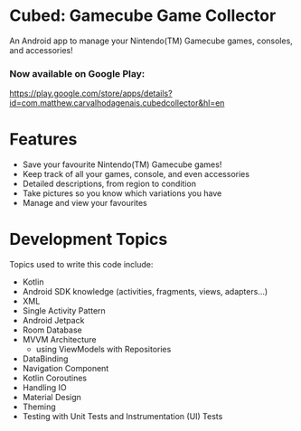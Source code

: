 # Cubed: Gamecube Game Collector
An Android app to manage your Nintendo(TM) Gamecube games, consoles, and accessories! 

### Now available on Google Play:
https://play.google.com/store/apps/details?id=com.matthew.carvalhodagenais.cubedcollector&hl=en

# Features
- Save your favourite Nintendo(TM) Gamecube games!
- Keep track of all your games, console, and even accessories
- Detailed descriptions, from region to condition
- Take pictures so you know which variations you have
- Manage and view your favourites

# Development Topics
Topics used to write this code include:
- Kotlin
- Android SDK knowledge (activities, fragments, views, adapters...)
- XML
- Single Activity Pattern
- Android Jetpack
- Room Database
- MVVM Architecture
  - using ViewModels with Repositories
- DataBinding
- Navigation Component
- Kotlin Coroutines
- Handling IO
- Material Design
- Theming
- Testing with Unit Tests and Instrumentation (UI) Tests
